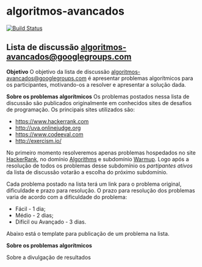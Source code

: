 algoritmos-avancados
====================

[![Build Status](https://travis-ci.org/andersonlf/algorithms.svg?branch=master)](https://travis-ci.org/andersonlf/algorithms)


Lista de discussão [algoritmos-avancados@googlegroups.com](mailto:algoritmos-avancados@googlegroups.com "algoritmos-avancados@googlegroups.com")
------------------------------------------------------------------------------------------------------------------------------------------------

**Objetivo**
O objetivo da lista de discussão [algoritmos-avancados@googlegroups.com](mailto:algoritmos-avancados@googlegroups.com "algoritmos-avancados@googlegroups.com") é apresentar problemas algorítmicos para os participantes, motivando-os a resolver e apresentar a solução dada.

**Sobre os problemas algorítmicos**
Os problemas postados nessa lista de discussão são publicados originalmente em conhecidos sites de desafios de programação. Os principais sites utilizados são:
*   https://www.hackerrank.com
*   http://uva.onlinejudge.org
*   https://www.codeeval.com
*   http://exercism.io/

No primeiro momento resolveremos apenas problemas hospedados no site [HackerRank](https://www.hackerrank.com), no domínio [Algorithms](https://www.hackerrank.com/domains/algorithms) e subdomínio [Warmup](https://www.hackerrank.com/domains/algorithms/warmup). Logo após a resolução de todos os problemas desse subdomínio os _partipantes ativos_ da lista de discussão votarão a escolha do próximo subdomínio.

Cada problema postado na lista terá um link para o problema original, dificuldade e prazo para resolução. O prazo para resolução dos problemas varia de acordo com a dificuldade do problema: 
*   Fácil - 1 dia;
*   Médio - 2 dias;
*   Difícil ou Avançado - 3 dias.

Abaixo está o template para publicação de um problema na lista.

**Sobre os problemas algorítmicos**

















Sobre a divulgação de resultados

